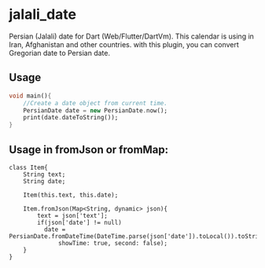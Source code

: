 # jalali_date

Persian (Jalali) date for Dart (Web/Flutter/DartVm).
This calendar is using in Iran, Afghanistan and other countries. with this plugin, you can convert Gregorian date to Persian date.

## Usage
````dart
void main(){
    //Create a date object from current time.
    PersianDate date = new PersianDate.now();
    print(date.dateToString());
}
````

## Usage in fromJson or fromMap:
````
class Item{
    String text;
    String date;
    
    Item(this.text, this.date);
    
    Item.fromJson(Map<String, dynamic> json){
        text = json['text'];
        if(json['date'] != null)
          date = PersianDate.fromDateTime(DateTime.parse(json['date']).toLocal()).toString(
              showTime: true, second: false);
    }
}
````
